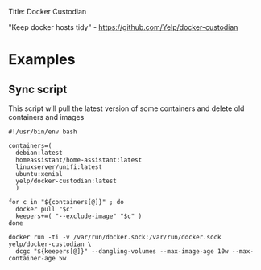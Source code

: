 Title: Docker Custodian

"Keep docker hosts tidy" - <https://github.com/Yelp/docker-custodian>

# Examples

## Sync script

This script will pull the latest version of some containers and delete old containers and images

```
#!/usr/bin/env bash

containers=(
  debian:latest
  homeassistant/home-assistant:latest
  linuxserver/unifi:latest
  ubuntu:xenial
  yelp/docker-custodian:latest
  )

for c in "${containers[@]}" ; do
  docker pull "$c"
  keepers+=( "--exclude-image" "$c" )
done

docker run -ti -v /var/run/docker.sock:/var/run/docker.sock yelp/docker-custodian \
  dcgc "${keepers[@]}" --dangling-volumes --max-image-age 10w --max-container-age 5w
```
